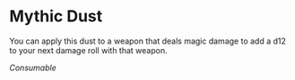 # Mythic Dust

You can apply this dust to a weapon that deals magic damage to add a d12 to your next damage roll with that weapon.

*Consumable*
